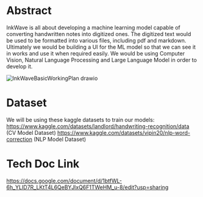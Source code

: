 # Abstract
InkWave is all about developing a machine learning model capable of converting handwritten notes into digitized ones. The digitized text would be used to be formatted into various files, including pdf and markdown. Ultimately we would be building a UI for the ML model so that we can see it in works and use it when required easily. We would be using Computer Vision, Natural Language Processing and Large Language Model in order to develop it. 

![InkWaveBasicWorkingPlan drawio](https://github.com/cppsea/InkWave/assets/119718093/5cf94d3e-56bf-454b-a100-debe68f8b998)


# Dataset
We will be using these kaggle datasets to train our models: https://www.kaggle.com/datasets/landlord/handwriting-recognition/data (CV Model Dataset)
https://www.kaggle.com/datasets/vipin20/nlp-word-correction (NLP Model Dataset)
# Tech Doc Link
https://docs.google.com/document/d/1btfWL-6h_YLID7R_LKtT4L6QeBYJlxQ6F1TWeHM_u-8/edit?usp=sharing
